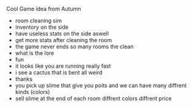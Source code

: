 Cool Game idea from Autumn

- room cleaning sim
- inventory on the side
- have useless stats on the side aswell
- get more stats after cleaning the room
- the game never ends so many rooms the clean
- what is the lore
- fun
- it looks like you are running really fast
- i see a cactus that is bent all weird
- thanks
- you pick up slime that give you poits and we can have many diffrent kinds (colors)
- sell slime at the end of each room diffrent colors diffrent price